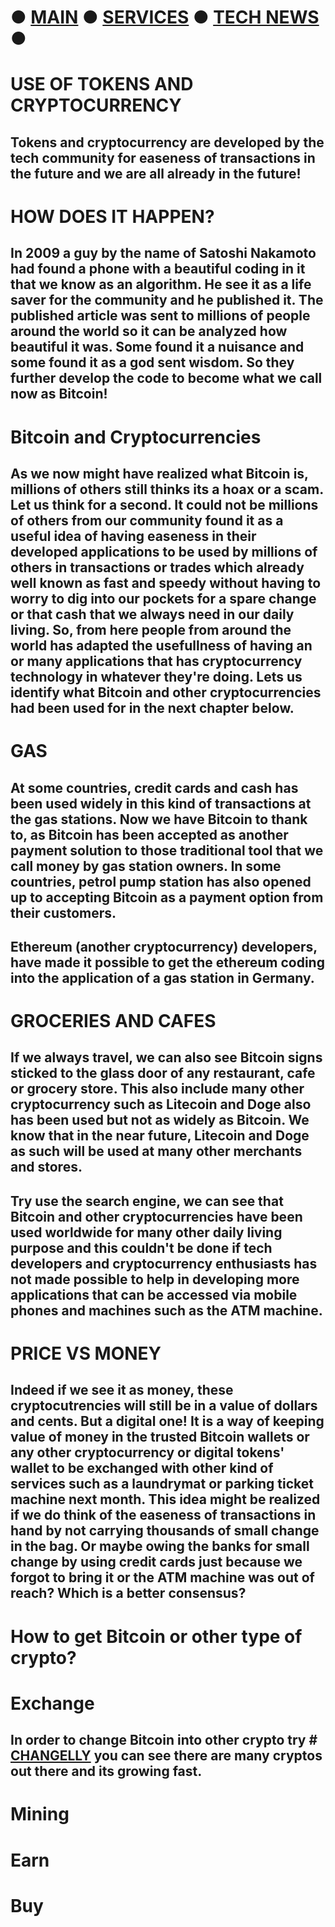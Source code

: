 
# ● [MAIN](https://savemorebucks.github.io/mobile.github.io/) ● [SERVICES](https://savemorebucks.github.io/mobile.github.io/services) ● [TECH NEWS](https://savemorebucks.github.io/mobile.github.io/bewow) ●
# USE OF TOKENS AND CRYPTOCURRENCY
## Tokens and cryptocurrency are developed by the tech community for easeness of transactions in the future and we are all already in the future! 

# HOW DOES IT HAPPEN?
## In 2009 a guy by the name of Satoshi Nakamoto had found a phone with a beautiful coding in it that we know as an algorithm. He see it as a life saver for the community and he published it. The published article was sent to millions of people around the world so it can be analyzed how beautiful it was. Some found it a nuisance and some found it as a god sent wisdom. So they further develop the code to become what we call now as Bitcoin!

# Bitcoin and Cryptocurrencies

## As we now might have realized what Bitcoin is, millions of others still thinks its a hoax or a scam. Let us think for a second. It could not be millions of others from our community found it as a useful idea of having easeness in their developed applications to be used by millions of others in transactions or trades which already well known as fast and speedy without having to worry to dig into our pockets for a spare change or that cash that we always need in our daily living. So, from here people from around the world has adapted the usefullness of having an or many applications that has cryptocurrency technology in whatever they're doing. Lets us identify what Bitcoin and other cryptocurrencies had been used for in the next chapter below.
# GAS
## At some countries, credit cards and cash has been used widely in this kind of transactions at the gas stations. Now we have Bitcoin to thank to, as Bitcoin has been accepted as another payment solution to those traditional tool that we call money by gas station owners. In some countries, petrol pump station has also opened up to accepting Bitcoin as a payment option from their customers.
## Ethereum (another cryptocurrency) developers, have made it possible to get the ethereum coding into the application of a gas station in Germany.

# GROCERIES AND CAFES 
## If we always travel, we can also see Bitcoin signs sticked to the glass door of any restaurant, cafe or grocery store. This also include many other cryptocurrency such as Litecoin and Doge also has been used but not as widely as Bitcoin. We know that in the near future, Litecoin and Doge as such will be used at many other merchants and stores.
## Try use the search engine, we can see that Bitcoin and other cryptocurrencies have been used worldwide for many other daily living purpose and this couldn't be done if tech developers and cryptocurrency enthusiasts has not made possible to help in developing more applications that can be accessed via mobile phones and machines such as the ATM machine.
# PRICE VS MONEY
## Indeed if we see it as money, these cryptocutrencies will still be in a value of dollars and cents. But a digital one! It is a way of keeping value of money in the trusted Bitcoin wallets or any other cryptocurrency or digital tokens' wallet to be exchanged with other kind of services such as a laundrymat or parking ticket machine next month. This idea might be realized if we do think of the easeness of transactions in hand by not carrying thousands of small change in the bag. Or maybe owing the banks for small change by using credit cards just because we forgot to bring it or the ATM machine was out of reach? Which is a better consensus?
# How to get Bitcoin or other type of crypto?
# Exchange
## In order to change Bitcoin into other crypto try # [CHANGELLY](https://savemorebucks.github.io/mobile.github.io/changelly) you can see there are many cryptos out there and its growing fast.
# Mining
# Earn 
# Buy 

